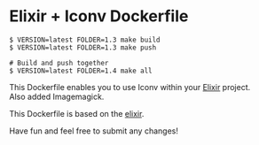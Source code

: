 # Elixir + Iconv Dockerfile

    $ VERSION=latest FOLDER=1.3 make build
    $ VERSION=latest FOLDER=1.3 make push
    
    # Build and push together
    $ VERSION=latest FOLDER=1.4 make all

This Dockerfile enables you to use Iconv within your [Elixir](http://www.elixir-lang.org) project.  
Also added Imagemagick.

This Dockerfile is based on the [elixir](https://hub.docker.com/_/elixir/).

Have fun and feel free to submit any changes!
